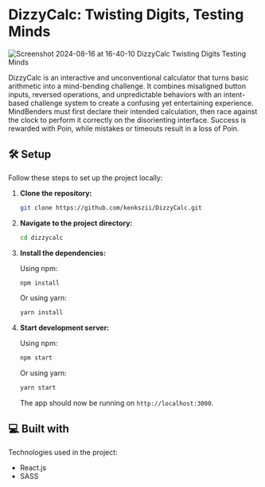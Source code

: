 # DizzyCalc: Twisting Digits, Testing Minds

![Screenshot 2024-08-16 at 16-40-10 DizzyCalc Twisting Digits Testing Minds](https://github.com/user-attachments/assets/9e6d57a7-a6ba-4070-9253-77d657458597)

DizzyCalc is an interactive and unconventional calculator that turns basic arithmetic into a mind-bending challenge. It combines misaligned button inputs, reversed operations, and unpredictable behaviors with an intent-based challenge system to create a confusing yet entertaining experience. MindBenders must first declare their intended calculation, then race against the clock to perform it correctly on the disorienting interface. Success is rewarded with Poin, while mistakes or timeouts result in a loss of Poin.

## 🛠️ Setup

Follow these steps to set up the project locally:

1. **Clone the repository:**

    ```bash
    git clone https://github.com/kenkszii/DizzyCalc.git
    ```

2. **Navigate to the project directory:**

    ```bash
    cd dizzycalc
    ```

3. **Install the dependencies:**

    Using npm:
    ```bash
    npm install
    ```

    Or using yarn:
    ```bash
    yarn install
    ```

4. **Start development server:**

    Using npm:
    ```bash
    npm start
    ```

    Or using yarn:
    ```bash
    yarn start
    ```

    The app should now be running on `http://localhost:3000`.

## 💻 Built with
Technologies used in the project:

- React.js
- SASS


